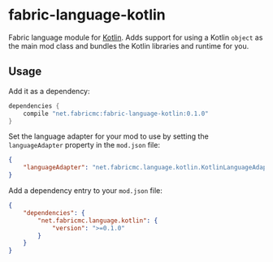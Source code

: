 # fabric-language-kotlin
Fabric language module for [Kotlin](https://kotlinlang.org/). Adds support for using a Kotlin `object` as the main mod class and bundles the Kotlin libraries and runtime for you.

## Usage
Add it as a dependency:

```groovy
dependencies {
	compile "net.fabricmc:fabric-language-kotlin:0.1.0"
}
```

Set the language adapter for your mod to use by setting the `languageAdapter` property in the `mod.json` file:

```json
{
    "languageAdapter": "net.fabricmc.language.kotlin.KotlinLanguageAdapter"
}
```

Add a dependency entry to your `mod.json` file:

```json
{
	"dependencies": {
		"net.fabricmc.language.kotlin": {
			"version": ">=0.1.0"
		}
	}
}
```